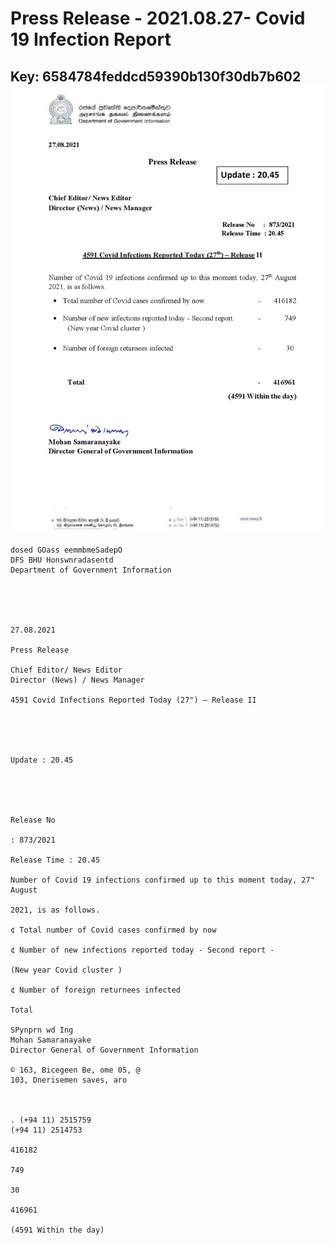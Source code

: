 # Press Release - 2021.08.27- Covid 19 Infection Report 
Key: 6584784feddcd59390b130f30db7b602 
![img](img/6584784feddcd59390b130f30db7b602.jpg)
---
```
dosed GOass eemmbmeSadepO
DFS BHU Honswnradasentd
Department of Government Information

 

 

27.08.2021

Press Release

Chief Editor/ News Editor
Director (News) / News Manager

4591 Covid Infections Reported Today (27") — Release II

 

 

Update : 20.45

 

 

Release No

: 873/2021

Release Time : 20.45

Number of Covid 19 infections confirmed up to this moment today, 27" August

2021, is as follows.

¢ Total number of Covid cases confirmed by now

¢ Number of new infections reported today - Second report -

(New year Covid cluster )

¢ Number of foreign returnees infected

Total

SPynprn wd Ing
Mohan Samaranayake
Director General of Government Information

© 163, Bicegeen Be, ome 05, @
103, Dnerisemen saves, aro

 

. (+94 11) 2515759
(+94 11) 2514753

416182

749

30

416961

(4591 Within the day)

```
